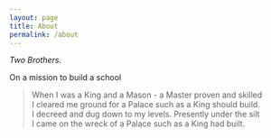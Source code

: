 ```yaml
---
layout: page
title: About
permalink: /about
---
```


*Two Brothers.*

On a mission to build a school


> When I was a King and a Mason - a Master proven and skilled <br>
I cleared me ground for a Palace such as a King should build. <br>
I decreed and dug down to my levels. Presently under the silt <br>
I came on the wreck of a Palace such as a King had built. 
